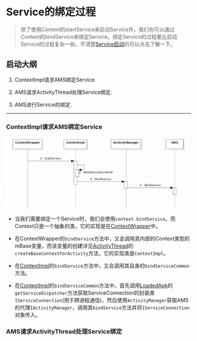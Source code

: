 # Service的绑定过程

> 除了使用Context的startService来启动Service外，我们也可以通过Context的bindService来绑定Service。绑定Service的过程要比启动Service的过程复杂一些。不清楚[Service启动](./ServiceStartup.md)的可以点击了解一下。

## 启动大纲

1. ContextImpl请求AMS绑定Service.

2. AMS请求ActivityThread处理Service绑定.

3. AMS进行Service的绑定.

---

### ContextImpl请求AMS绑定Service

![](../img/servicebind.png)

* 当我们需要绑定一个Service时，我们会使用`context.bindService`。而Context只是一个抽象的类，它的实现是在[ContextWrapper](http://androidxref.com/9.0.0_r3/xref/frameworks/base/core/java/android/content/ContextWrapper.java#696)中。

* 在ContextWrapper的`bindService`方法中，又会调用其内部的Context类型的mBase变量，而该变量的创建详见[ActivityThread](http://androidxref.com/9.0.0_r3/xref/frameworks/base/core/java/android/app/ActivityThread.java#2990)的`createBaseContextForActivity`方法，它的实现类是`ContextImpl`。

* 在[ContextImpl](http://androidxref.com/9.0.0_r3/xref/frameworks/base/core/java/android/app/ContextImpl.java#1609)的`bindService`方法中，又会调用其自身的`bindServiceCommon`方法。

* 在[ContextImpl](http://androidxref.com/9.0.0_r3/xref/frameworks/base/core/java/android/app/ContextImpl.java#1651)的`bindServiceCommon`方法中，首先调用[LoadedApk](http://androidxref.com/9.0.0_r3/xref/frameworks/base/core/java/android/app/LoadedApk.java#1492)的`getServiceDispatcher`方法获取ServiceConnection的封装类`IServiceConnection`(用于跨进程通信)，然后使用`ActivityManager`获取AMS的代理`IActivityManager`，调用其`bindService`方法并将`IServiceConnection`对象传入。

### AMS请求ActivityThread处理Service绑定